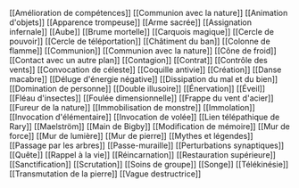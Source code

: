 [[Amélioration de compétences]]
[[Communion avec la nature]]
[[Animation d'objets]]
[[Apparence trompeuse]]
[[Arme sacrée]]
[[Assignation infernale]]
[[Aube]]
[[Brume mortelle]]
[[Carquois magique]]
[[Cercle de pouvoir]]
[[Cercle de téléportation]]
[[Châtiment du ban]]
[[Colonne de flamme]]
[[Communion]]
[[Communion avec la nature]]
[[Cône de froid]]
[[Contact avec un autre plan]]
[[Contagion]]
[[Contrat]]
[[Contrôle des vents]]
[[Convocation de céleste]]
[[Coquille antivie]]
[[Création]]
[[Danse macabre]]
[[Déluge d'énergie négative]]
[[Dissipation du mal et du bien]]
[[Domination de personne]]
[[Double illusoire]]
[[Énervation]]
[[Éveil]]
[[Fléau d'insectes]]
[[Foulée dimensionnelle]]
[[Frappe du vent d'acier]]
[[Fureur de la nature]]
[[Immobilisation de monstre]]
[[Immolation]]
[[Invocation d'élémentaire]]
[[Invocation de volée]]
[[Lien télépathique de Rary]]
[[Maelström]]
[[Main de Bigby]]
[[Modification de mémoire]]
[[Mur de force]]
[[Mur de lumière]]
[[Mur de pierre]]
[[Mythes et légendes]]
[[Passage par les arbres]]
[[Passe-muraille]]
[[Perturbations synaptiques]]
[[Quête]]
[[Rappel à la vie]]
[[Réincarnation]]
[[Restauration supérieure]]
[[Sanctification]]
[[Scrutation]]
[[Soins de groupe]]
[[Songe]]
[[Télékinésie]]
[[Transmutation de la pierre]]
[[Vague destructrice]]